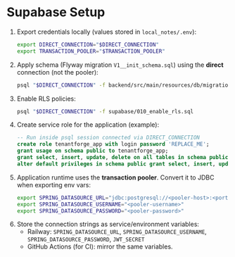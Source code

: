 # Supabase Setup

1. Export credentials locally (values stored in `local_notes/.env`):
   ```bash
   export DIRECT_CONNECTION="$DIRECT_CONNECTION"
   export TRANSACTION_POOLER="$TRANSACTION_POOLER"
   ```
2. Apply schema (Flyway migration `V1__init_schema.sql`) using the **direct** connection (not the pooler):
   ```bash
   psql "$DIRECT_CONNECTION" -f backend/src/main/resources/db/migration/V1__init_schema.sql
   ```
3. Enable RLS policies:
   ```bash
   psql "$DIRECT_CONNECTION" -f supabase/010_enable_rls.sql
   ```
4. Create service role for the application (example):
   ```sql
   -- Run inside psql session connected via DIRECT_CONNECTION
   create role tenantforge_app with login password 'REPLACE_ME';
   grant usage on schema public to tenantforge_app;
   grant select, insert, update, delete on all tables in schema public to tenantforge_app;
   alter default privileges in schema public grant select, insert, update, delete on tables to tenantforge_app;
   ```
5. Application runtime uses the **transaction pooler**. Convert it to JDBC when exporting env vars:
   ```bash
   export SPRING_DATASOURCE_URL="jdbc:postgresql://<pooler-host>:<port>/<db>?sslmode=require"
   export SPRING_DATASOURCE_USERNAME="<pooler-username>"
   export SPRING_DATASOURCE_PASSWORD="<pooler-password>"
   ```
6. Store the connection strings as service/environment variables:
   - Railway: `SPRING_DATASOURCE_URL`, `SPRING_DATASOURCE_USERNAME`, `SPRING_DATASOURCE_PASSWORD`, `JWT_SECRET`
   - GitHub Actions (for CI): mirror the same variables.
